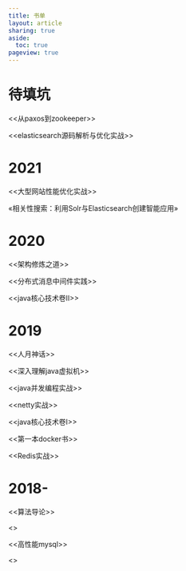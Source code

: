 ```yaml
---
title: 书单    
layout: article
sharing: true
aside:
  toc: true
pageview: true
---
```


# 待填坑

<<从paxos到zookeeper>>

<<elasticsearch源码解析与优化实战>>

# 2021


<<大型网站性能优化实战>>

«相关性搜索：利用Solr与Elasticsearch创建智能应用»

# 2020

<<架构修炼之道>>

<<分布式消息中间件实践>>

<<java核心技术卷II>>

# 2019

<<人月神话>>

<<深入理解java虚拟机>>

<<java并发编程实战>>

<<netty实战>>

<<java核心技术卷I>>

<<第一本docker书>>

<<Redis实战>>


# 2018-

<<算法导论>>

<<Effective Java>>

<<高性能mysql>>

<<Thinking In Java>>